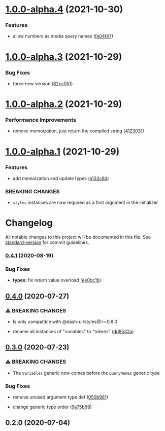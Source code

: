 # [1.0.0-alpha.4](https://github.com/dash-ui/mq/compare/v1.0.0-alpha.3...v1.0.0-alpha.4) (2021-10-30)


### Features

* allow numbers as media query names ([fa04f47](https://github.com/dash-ui/mq/commit/fa04f47629dc42035899ed1f3b9932b8d11cc326))

# [1.0.0-alpha.3](https://github.com/dash-ui/mq/compare/v1.0.0-alpha.2...v1.0.0-alpha.3) (2021-10-29)


### Bug Fixes

* force new version ([82cc051](https://github.com/dash-ui/mq/commit/82cc051ac0b43950169ef405fe7d5d654625f6e6))

# [1.0.0-alpha.2](https://github.com/dash-ui/mq/compare/v1.0.0-alpha.1...v1.0.0-alpha.2) (2021-10-29)


### Performance Improvements

* remove memoization, just return the compiled string ([4123031](https://github.com/dash-ui/mq/commit/4123031b840e4161319bac6f913414c8e3b4c4d8))

# [1.0.0-alpha.1](https://github.com/dash-ui/mq/compare/v0.4.1...v1.0.0-alpha.1) (2021-10-29)

### Features

- add memoization and update types ([a132c8d](https://github.com/dash-ui/mq/commit/a132c8df120a47d0f7e7391f412f4e12c3ab8d2e))

### BREAKING CHANGES

- `styles` instances are now required as a first argument in the initializer

# Changelog

All notable changes to this project will be documented in this file. See [standard-version](https://github.com/conventional-changelog/standard-version) for commit guidelines.

### [0.4.1](https://github.com/dash-ui/mq/compare/v0.4.0...v0.4.1) (2020-08-19)

### Bug Fixes

- **types:** fix return value overload ([ee0bc1b](https://github.com/dash-ui/mq/commit/ee0bc1b2ad3262933e292846677eff08bdce56c3))

## [0.4.0](https://github.com/dash-ui/mq/compare/v0.3.0...v0.4.0) (2020-07-27)

### ⚠ BREAKING CHANGES

- Is only compatible with @dash-ui/styles@>=0.8.0

- rename all instances of "variables" to "tokens" ([dd8532a](https://github.com/dash-ui/mq/commit/dd8532a4aee8df7104616b3fbd22c378c97b12b5))

## [0.3.0](https://github.com/dash-ui/mq/compare/v0.2.0...v0.3.0) (2020-07-23)

### ⚠ BREAKING CHANGES

- The `Variables` generic now comes before the `QueryNames` generic type

### Bug Fixes

- remove unused argument type def ([050b981](https://github.com/dash-ui/mq/commit/050b981dda63a1cd09d7c9b8e853a2efc097b776))

* change generic type order ([9a75b99](https://github.com/dash-ui/mq/commit/9a75b994b7f312e72dc62737aa47bac55086a734))

## 0.2.0 (2020-07-04)
